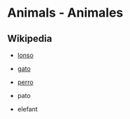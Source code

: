 # Animals - Animales


## Wikipedia

* [lonso](https://lad.wikipedia.org/wiki/Lonso)
* [gato](https://lad.wikipedia.org/wiki/Gato)
* [perro](https://lad.wikipedia.org/wiki/Perro)
* pato

* elefant

